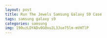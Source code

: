 ```yaml
---
layout: post
title: Run The Jewels Samsung Galaxy S9 Case
tags: samsung galaxy s9
categories: samsung
img: 190uzLDYADv0GOxu2L3Jue75lm-mVHTlP
---
```

